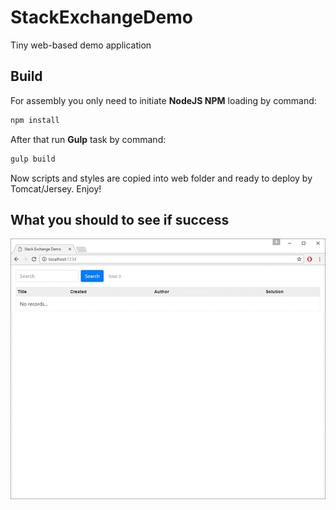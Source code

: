 # StackExchangeDemo
Tiny web-based demo application
## Build
For assembly you only need to initiate **NodeJS NPM** loading by command:
```bash
npm install
```
After that run **Gulp** task by command:
```bash
gulp build
```
Now scripts and styles are copied into web folder and ready to deploy by Tomcat/Jersey.
Enjoy!
## What you should to see if success
![alt text](/demo_anim.gif)
